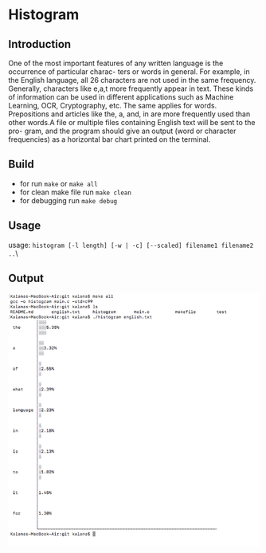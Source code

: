 # Histogram
## Introduction
One of the most important features of any written language is the occurrence of particular charac-
ters or words in general. For example, in the English language, all 26 characters are not used in
the same frequency. Generally, characters like e,a,t more frequently appear in text. These kinds of
information can be used in different applications such as Machine Learning, OCR, Cryptography,
etc. The same applies for words. Prepositions and articles like the, a, and, in are more frequently
used than other words.A file or multiple files containing English text will be sent to the pro-
gram, and the program should give an output (word or character frequencies) as a horizontal bar
chart printed on the terminal.

## Build

- for run `make` or `make all`
- for clean make file run `make clean`
- for debugging run `make debug`

## Usage

usage: `histogram [-l length] [-w | -c] [--scaled] filename1 filename2 ..`\

## Output

![Screenshot](S.png)
